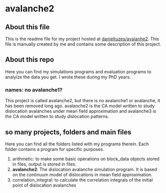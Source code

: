# avalanche2

## About this file
This is the readme file for my project hosted at [danieltuzes/avalanhe2](https://github.com/danieltuzes/avalanche2). This file is manually created by me and contains some description of this project.
## About this repo
Here you can find my simulations programs and evaluation programs to analyize the data you get. I wrote these during my PhD years.
### names: no avalanche1?
This project is called avalanche2, but there is no avalanche1 or avalanche, it has been removed long ago. avalanche2 is the CA model written to study dislocation avalanches under mean field approximation and avalanche3 is the CA model written to study dislocation patterns.
## so many projects, folders and main files
Here you can find all the folders listed with my programs therein. Each folder contains a program for specific purposes.

  1. arithmetic: to make some basic operations on block_data objects stored in files, output is stored in files.
  2. **avalanche2**: The dislocation avalanche simulation program. It is based on the continuum model of dislocations in mean field approximation.
  2. correlation_integral: to calculate the correlation integrals of the initial point of dislocation avalanches
